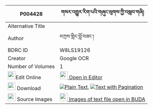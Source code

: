 |P004428|གསར་འགྱུར་རིག་པའི་གཞུང་ལུགས་ཀྱི་བསླབ་གཞི། 
| --- | --- 
|Alternative Title |
|Author| བཀྲས་གླིང་བློ་བཟང་།
|BDRC ID | W8LS19126
|Creator | Google OCR
|Number of Volumes| 1
|<img width="25" src="https://img.icons8.com/color/25/000000/edit-property.png">Edit Online| [<img width="25" src="https://avatars.githubusercontent.com/u/45091458?s=200&v=4"> Open in Editor](http://editor.openpecha.org/P004428)
|<img width="25" src="https://img.icons8.com/fluent/48/000000/download-2.png"/>  Download | [![](https://img.icons8.com/color/20/000000/txt.png)Plain Text](https://github.com/Openpecha/P004428/releases/download/v1/sargyur_rigpa_i_shyungluk_kyi__plain_P004428.zip), [![](https://img.icons8.com/color/20/000000/txt.png)Text with Pagination](https://github.com/Openpecha/P004428/releases/download/v1/sargyur_rigpa_i_shyungluk_kyi__pages_P004428.zip)
|<img width="25" src="https://img.icons8.com/plasticine/100/000000/pictures-folder.png"/>  Source Images | [<img width="25" src="https://library.bdrc.io/icons/BUDA-small.svg"> Images of text file open in BUDA](https://library.bdrc.io/show/bdr:W8LS19126)